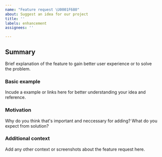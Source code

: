 ```yaml
---
name: "Feature request \U0001F680"
about: Suggest an idea for our project
title: ''
labels: enhancement
assignees: ''

---
```


## Summary
Brief explanation of the feature to gain better user experience or to solve the problem.

### Basic example
Incude a example or links here for better understanding your idea and reference.

### Motivation
Why do you think that's important and neccessary for adding? What do you expect from solution?

### Additional context
Add any other context or screenshots about the feature request here.
